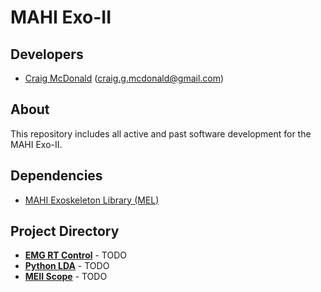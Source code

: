 
# MAHI Exo-II

## Developers

- [Craig McDonald](http://craiggmcdonald.com/) (craig.g.mcdonald@gmail.com)

## About

This repository includes all active and past software development for the MAHI Exo-II.

## Dependencies

- [MAHI Exoskeleton Library (MEL)](https://github.com/epezent/MEL)

## Project Directory

- [**EMG RT Control**](https://github.com/ecraigmc707/MEII/tree/master/EmgRTControl) - TODO
- [**Python LDA**](https://github.com/ecraigmc707/MEII/tree/master/PythonLDA) - TODO
- [**MEII Scope**](https://github.com/ecraigmc707/MEII/tree/master/MEIIScope) - TODO
